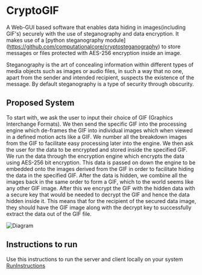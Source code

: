 # **CryptoGIF**
A Web-GUI based software that enables data hiding in images(including GIF's) securely with the use of steganography and data encryption. It makes use of a [python steganography module] (https://github.com/computationalcore/cryptosteganography) to store messages or files protected with AES-256 encryption inside an image.

Steganography is the art of concealing information within different types of media objects such as images or audio files, in such a way that no one, apart from the sender and intended recipient, suspects the existence of the message. By default steganography is a type of security through obscurity.

## **Proposed System**
To start with, we ask the user to input their choice of GIF (Graphics Interchange Formats). We then send the specific GIF into the processing engine which de-frames the GIF into individual images which when viewed in a defined motion acts like a GIF. We number all the breakdown images from the GIF to facilitate easy processing later into the engine. We then ask the user for the data to be encrypted and stored inside the specified GIF. We run the data through the encryption engine which encrypts the data using AES-256 bit encryption. This data is passed on down the engine to be embedded onto the images derived from the GIF in order to facilitate hiding the data in the specified GIF. After the data is hidden, we combine all the images back in the same order to form a GIF, which to the world seems like any other GIF image. After this we encrypt the GIF with the hidden data with a secure key that would be needed to decrypt the GIF and hence the data hidden inside it. This means that for the recipient of the secured data image, they should have the GIF image along with the decrypt key to successfully extract the data out of the GIF file.

![Diagram](https://imgur.com/a/nVlBGgX)

## **Instructions to run**
Use this instructions to run the server and client locally on your system [RunInstructions](https://github.com/febkosq8/CryptoGIF/blob/5b291e9aad94b818e9f1cfe0eec43b5a3ab209d2/RunInstructions.md)
